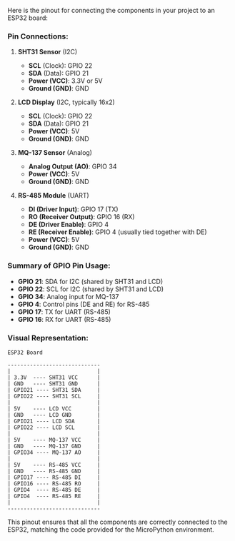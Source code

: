 Here is the pinout for connecting the components in your project to an ESP32 board:

### Pin Connections:

1. **SHT31 Sensor** (I2C)
   - **SCL** (Clock): GPIO 22
   - **SDA** (Data): GPIO 21
   - **Power (VCC)**: 3.3V or 5V
   - **Ground (GND)**: GND

2. **LCD Display** (I2C, typically 16x2)
   - **SCL** (Clock): GPIO 22
   - **SDA** (Data): GPIO 21
   - **Power (VCC)**: 5V
   - **Ground (GND)**: GND

3. **MQ-137 Sensor** (Analog)
   - **Analog Output (AO)**: GPIO 34
   - **Power (VCC)**: 5V
   - **Ground (GND)**: GND

4. **RS-485 Module** (UART)
   - **DI (Driver Input)**: GPIO 17 (TX)
   - **RO (Receiver Output)**: GPIO 16 (RX)
   - **DE (Driver Enable)**: GPIO 4
   - **RE (Receiver Enable)**: GPIO 4 (usually tied together with DE)
   - **Power (VCC)**: 5V
   - **Ground (GND)**: GND

### Summary of GPIO Pin Usage:

- **GPIO 21**: SDA for I2C (shared by SHT31 and LCD)
- **GPIO 22**: SCL for I2C (shared by SHT31 and LCD)
- **GPIO 34**: Analog input for MQ-137
- **GPIO 4**: Control pins (DE and RE) for RS-485
- **GPIO 17**: TX for UART (RS-485)
- **GPIO 16**: RX for UART (RS-485)

### Visual Representation:

```
ESP32 Board

-----------------------------
|                           |
| 3.3V  ---- SHT31 VCC      |
| GND   ---- SHT31 GND      |
| GPIO21 ---- SHT31 SDA     |
| GPIO22 ---- SHT31 SCL     |
|                           |
| 5V    ---- LCD VCC        |
| GND   ---- LCD GND        |
| GPIO21 ---- LCD SDA       |
| GPIO22 ---- LCD SCL       |
|                           |
| 5V    ---- MQ-137 VCC     |
| GND   ---- MQ-137 GND     |
| GPIO34 ---- MQ-137 AO     |
|                           |
| 5V    ---- RS-485 VCC     |
| GND   ---- RS-485 GND     |
| GPIO17 ---- RS-485 DI     |
| GPIO16 ---- RS-485 RO     |
| GPIO4  ---- RS-485 DE     |
| GPIO4  ---- RS-485 RE     |
|                           |
-----------------------------

```

This pinout ensures that all the components are correctly connected to the ESP32, matching the code provided for the MicroPython environment.
